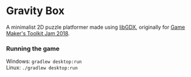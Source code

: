 # Gravity Box
A minimalist 2D puzzle platformer made using [libGDX](https://libgdx.badlogicgames.com/), originally for [Game Maker's Toolkit Jam 2018](https://itch.io/jam/gmtk-2018/rate/300201).

### Running the game
Windows: `gradlew desktop:run`  
Linux: `./gradlew desktop:run`